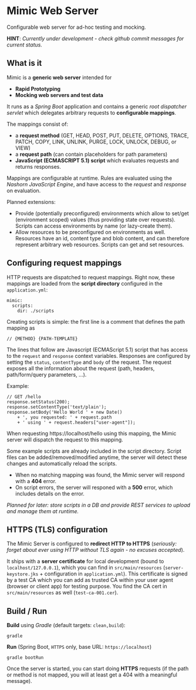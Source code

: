 # Mimic Web Server

Configurable web server for ad-hoc testing and mocking.

**HINT**: *Currently under development - check github commit messages for current status.*

## What is it

Mimic is a **generic web server** intended for
- **Rapid Prototyping**
- **Mocking web servers and test data**

It runs as a *Spring Boot* application and contains a generic *root dispatcher servlet* 
which delegates arbitrary requests to **configurable mappings**.

The mappings consist of:
- a **request method** (GET, HEAD, POST, PUT, DELETE, OPTIONS, TRACE, PATCH, COPY, LINK, UNLINK, PURGE, LOCK, UNLOCK, DEBUG, or VIEW)
- a **request path** (can contain placeholders for path parameters)
- **JavaScript (ECMASCRIPT 5.1) script** which evaluates requests and returns responses.

Mappings are configurable at runtime. Rules are evaluated using the *Nashorn JavaScript Engine*, 
and have access to the *request* and *response* on evaluation.

Planned extensions:
* Provide (potentially preconfigured) environments which allow to set/get (environment scoped) values (thus providing state over requests). 
Scripts can access environments by name (or lazy-create them).
* Allow resources to be preconfigured on environments as well. Resources have an id, content type and blob content, 
and can therefore represent arbitrary web resources. Scripts can get and set resources.

## Configuring request mappings

HTTP requests are dispatched to request mappings. Right now, these mappings are loaded from the **script directory**
configured in the `application.yml`:
```
mimic:
  scripts:
    dir: ./scripts
```

Creating scripts is simple: the first line is a comment that defines the path mapping as
 
    // {METHOD} {PATH-TEMPLATE}

The lines that follow are Javascript (ECMAScript 5.1) script that has access to the `request` and `response` context variables.
Responses are configured by setting the `status`, `contentType` and `body` of the request.
The request exposes all the information about the request (path, headers, path/form/query parameters, ...).

Example:

    // GET /hello
    response.setStatus(200);
    response.setContentType('text/plain');
    response.setBody('Hello World ' + new Date()
        + ', you requested: ' + request.path
        + ' using ' + request.headers["user-agent"]);

When requesting https://localhost/hello using this mapping, the Mimic server will dispatch the request to this mapping.

Some example scripts are already included in the script directory. Script files can be added/removed/modified anytime, the server will detect these changes and automatically reload the scripts.

- When no matching mapping was found, the Mimic server will respond with a **404** error.
- On script errors, the server will responed with a **500** error, which includes details on the error.

_Planned for later: store scripts in a DB and provide REST services to upload and manage them at runtime._

## HTTPS (TLS) configuration

The Mimic Server is configured to **redirect HTTP to HTTPS** (_seriously: forget about ever using HTTP without TLS again - no excuses accepted_).

It ships with a **server certificate** for local development (bound to `localhost/127.0.0.1`), which you can find
in `src/main/resources` (`server-keystore.jks` + configuration in `application.yml`). This certificate is signed by a test CA
which you can add as trusted CA within your user agent (browser or client app) for testing
purpose. You find the CA cert in `src/main/resources` as well (`test-ca-001.cer`).

## Build / Run

**Build** using *Gradle* (default targets: `clean,build`):

    gradle

**Run** (Spring Boot, `HTTPS` only, base URL: `https://localhost`)

    gradle bootRun

Once the server is started, you can start doing **HTTPS** requests (if the path or method is not mapped, you will at least get a 404 with a meaningful message).
